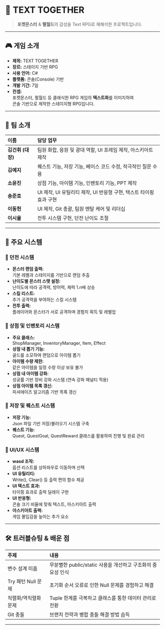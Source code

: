 # 📖 TEXT TOGETHER

> **포켓몬스터** & **팰월드**의 감성을 Text RPG로 재해석한 프로젝트입니다.

---

## 🎮 게임 소개

- **제목:** TEXT TOGETHER
- **장르:** 스테이지 기반 RPG
- **사용 언어:** C#
- **플랫폼:** 콘솔(Console) 기반
- **개발 기간:** 7일
- **컨셉:**  
  포켓몬스터, 펄월드 등 클래식한 RPG 게임의 **텍스트화**를 이미지하여  
  콘솔 기반으로 제작한 스테이지형 RPG입니다.

---

## 👥 팀 소개

| 이름 | 담당 업무 |
|:---|:---|
| **김건휘 (대장)** | 팀원 화합, 응원 및 광대 역할, UI 프레임 제작, 아스키아트 제작 |
| **김예지** | 퀘스트 기능, 저장 기능, 베이스 코드 수정, 적극적인 질문 수용 |
| **소윤진** | 상점 기능, 아이템 기능, 인벤토리 기능, PPT 제작 |
| **송준호** | UI 제작, UI 유틸리티 제작, UI 반응형 구현, 텍스트 타이핑 효과 구현 |
| **이동헌** | UI 제작, Git 총괄, 팀원 멘탈 케어 및 리더십 |
| **이시율** | 전투 시스템 구현, 던전 난이도 조절 |

---

## 🏰 주요 시스템

### 📌 던전 시스템
- **몬스터 랜덤 출력:**  
  기본 레벨과 스테이지를 기반으로 랜덤 추출
- **난이도별 몬스터 스탯 설정:**  
  난이도에 따라 공격력, 방어력, 체력 1.n배 상승
- **스킬 리스트:**  
  추가 공격력을 부여하는 스킬 시스템
- **전투 출력:**  
  플레이어와 몬스터가 서로 공격하며 경험치 획득 및 레벨업

### 📌 상점 및 인벤토리 시스템
- **주요 클래스:**  
  ShopManager, InventoryManager, Item, Effect
- **상점 내 뽑기 기능:**  
  골드를 소모하여 랜덤으로 아이템 뽑기
- **아이템 수량 제한:**  
  같은 아이템을 일정 수량 이상 보유 불가
- **상점 내 아이템 강화:**  
  성공률 기반 장비 강화 시스템 (연속 강화 패널티 적용)
- **상점 아이템 목록 갱신:**  
  피셔에이츠 알고리즘 기반 목록 갱신

### 📌 저장 및 퀘스트 시스템
- **저장 기능:**  
  Json 파일 기반 저장/불러오기 시스템 구축
- **퀘스트 기능:**  
  Quest, QuestGoal, QuestReward 클래스를 활용하여 진행 및 완료 관리

### 📌 UI/UX 시스템
- **wasd 조작:**  
  옵션 리스트를 상하좌우로 이동하며 선택
- **UI 유틸리티:**  
  Write(), Clear() 등 출력 편의 함수 제공
- **UI 텍스트 효과:**  
  타이핑 효과로 출력 딜레이 구현
- **UI 반응형:**  
  콘솔 크기 비율에 맞춰 텍스트, 아스키아트 출력
- **아스키아트 출력:**  
  게임 몰입감을 높이는 추가 요소

---

## 🛠️ 트러블슈팅 & 배운 점

| 주제 | 내용 |
|:---|:---|
| 변수 설계 미흡 | 무분별한 public/static 사용을 개선하고 구조화의 중요성 인식 |
| Try 패턴 Null 문제 | 초기화 순서 오류로 인한 Null 문제를 경험하고 해결 |
| 직렬화/역직렬화 문제 | Tuple 한계를 극복하고 클래스를 통한 데이터 관리로 전환 |
| Git 충돌 | 브랜치 전략과 병합 충돌 해결 방법 습득 |

---
